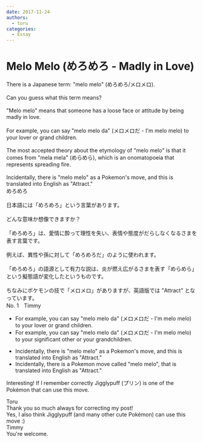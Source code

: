 ```yaml
---
date: 2017-11-24
authors:
  - toru
categories:
  - Essay
---
```


<h1 id="subject_show">Melo Melo (めろめろ - Madly in Love)</h1>
<div class="date" hidden>Nov 24, 2017 17:19</div>
<div id="post"><div id="body_show_ori">
There is a Japanese term: "melo melo" (めろめろ/メロメロ).<br/><br/>Can you guess what this term means?<br/><br/>"Melo melo" means that someone has a loose face or attitude by being madly in love.<br/><br/>For example, you can say "melo melo da" (メロメロだ - I'm melo melo) to your lover or grand children.<br/><br/>The most accepted theory about the etymology of "melo melo" is that it comes from "mela mela" (めらめら), which is an onomatopoeia that represents spreading fire.<br/><br/>Incidentally, there is "melo melo" as a Pokemon's move, and this is translated into English as "Attract."
</div></div>

<!-- more -->

<div id="post_ja"><div id="body_show_mo">
めろめろ<br/><br/>日本語には「めろめろ」という言葉があります。<br/><br/>どんな意味か想像できますか？<br/><br/>「めろめろ」は、愛情に酔って理性を失い、表情や態度がだらしなくなるさまを表す言葉です。<br/><br/>例えば、異性や孫に対して「めろめろだ」のように使われます。<br/><br/>「めろめろ」の語源として有力な説は、炎が燃え広がるさまを表す「めらめら」という擬態語が変化したというものです。<br/><br/>ちなみにポケモンの技で「メロメロ」がありますが、英語版では "Attract" となっています。
</div></div>
<div id="block"><div class="first_name"> No. 1　<span class="just_name">Timmy</span></div><div id="block2">
<ul class="correction_field">
<li class="incorrect">For example, you can say "melo melo da" (メロメロだ - I'm melo melo) to your lover or grand children.</li>
<li class="corrected correct">
For example, you can say "melo melo da" (メロメロだ - I'm melo melo) to your <span class="f_blue">significant other</span> or <span class="f_blue">your</span> grandchildren.
</li>
</ul>
<ul class="correction_field">
<li class="incorrect">Incidentally, there is "melo melo" as a Pokemon's move, and this is translated into English as "Attract."</li>
<li class="corrected correct">
Incidentally, there is a Pokemon move <span class="f_blue">called</span> "melo melo", <span class="f_blue">that</span> is translated into English as "Attract."
</li>
</ul>
<p class="comment_small">
 Interesting! If I remember correctly Jigglypuff (プリン) is one of the Pokémon that can use this move.
</p>

</div><div class="name"><span class="just_name">Toru</span><br>
Thank you so much always for correcting my post!<br/>Yes, I also think Jigglypuff (and many other cute Pokémon) can use this move :)
</div>
<div class="name"><span class="just_name">Timmy</span><br>
You're welcome.
</div>
</div>
